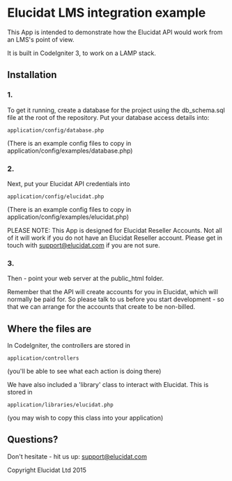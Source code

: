 # Elucidat LMS integration example

This App is intended to demonstrate how the Elucidat API would work from an LMS's point of view.

It is built in CodeIgniter 3, to work on a LAMP stack.


## Installation

### 1.
To get it running, create a database for the project using the db_schema.sql file at the root of the repository.
Put your database access details into:

```
application/config/database.php
```
(There is an example config files to copy in application/config/examples/database.php)

### 2.
Next, put your Elucidat API credentials into 

```
application/config/elucidat.php
```
(There is an example config files to copy in application/config/examples/elucidat.php)

PLEASE NOTE: This App is designed for Elucidat Reseller Accounts. Not all of it will work if you do not have an Elucidat Reseller account. Please get in touch with support@elucidat.com if you are not sure.

### 3.
Then - point your web server at the public_html folder.

Remember that the API will create accounts for you in Elucidat, which will normally be paid for. So please talk to us before you start development - so that we can arrange for the accounts that create to be non-billed.


## Where the files are

In CodeIgniter, the controllers are stored in

```
application/controllers
```
(you'll be able to see what each action is doing there)

We have also included a 'library' class to interact with Elucidat. This is stored in

```
application/libraries/elucidat.php

```
(you may wish to copy this class into your application)



## Questions?

Don't hesitate - hit us up: support@elucidat.com



Copyright Elucidat Ltd 2015
